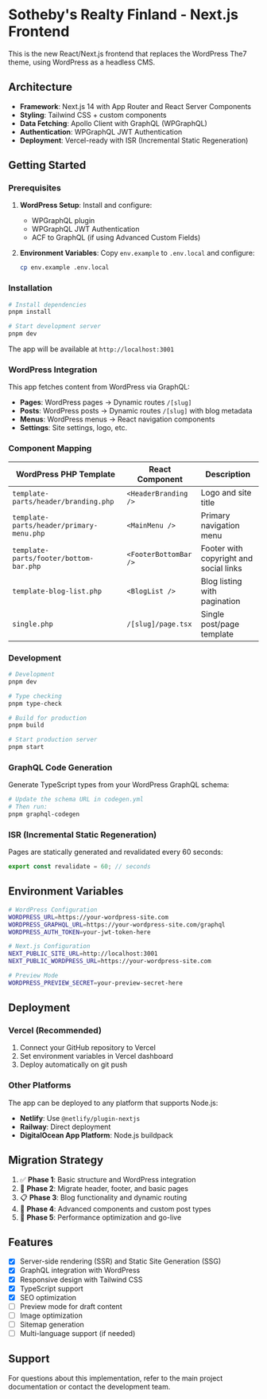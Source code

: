 # Sotheby's Realty Finland - Next.js Frontend

This is the new React/Next.js frontend that replaces the WordPress The7 theme, using WordPress as a headless CMS.

## Architecture

- **Framework**: Next.js 14 with App Router and React Server Components
- **Styling**: Tailwind CSS + custom components
- **Data Fetching**: Apollo Client with GraphQL (WPGraphQL)
- **Authentication**: WPGraphQL JWT Authentication
- **Deployment**: Vercel-ready with ISR (Incremental Static Regeneration)

## Getting Started

### Prerequisites

1. **WordPress Setup**: Install and configure:
   - WPGraphQL plugin
   - WPGraphQL JWT Authentication
   - ACF to GraphQL (if using Advanced Custom Fields)

2. **Environment Variables**: Copy `env.example` to `.env.local` and configure:
   ```bash
   cp env.example .env.local
   ```

### Installation

```bash
# Install dependencies
pnpm install

# Start development server
pnpm dev
```

The app will be available at `http://localhost:3001`

### WordPress Integration

This app fetches content from WordPress via GraphQL:

- **Pages**: WordPress pages → Dynamic routes `/[slug]`
- **Posts**: WordPress posts → Dynamic routes `/[slug]` with blog metadata
- **Menus**: WordPress menus → React navigation components
- **Settings**: Site settings, logo, etc.

### Component Mapping

| WordPress PHP Template | React Component | Description |
|------------------------|----------------|-------------|
| `template-parts/header/branding.php` | `<HeaderBranding />` | Logo and site title |
| `template-parts/header/primary-menu.php` | `<MainMenu />` | Primary navigation menu |
| `template-parts/footer/bottom-bar.php` | `<FooterBottomBar />` | Footer with copyright and social links |
| `template-blog-list.php` | `<BlogList />` | Blog listing with pagination |
| `single.php` | `/[slug]/page.tsx` | Single post/page template |

### Development

```bash
# Development
pnpm dev

# Type checking
pnpm type-check

# Build for production
pnpm build

# Start production server
pnpm start
```

### GraphQL Code Generation

Generate TypeScript types from your WordPress GraphQL schema:

```bash
# Update the schema URL in codegen.yml
# Then run:
pnpm graphql-codegen
```

### ISR (Incremental Static Regeneration)

Pages are statically generated and revalidated every 60 seconds:

```typescript
export const revalidate = 60; // seconds
```

## Environment Variables

```bash
# WordPress Configuration
WORDPRESS_URL=https://your-wordpress-site.com
WORDPRESS_GRAPHQL_URL=https://your-wordpress-site.com/graphql
WORDPRESS_AUTH_TOKEN=your-jwt-token-here

# Next.js Configuration
NEXT_PUBLIC_SITE_URL=http://localhost:3001
NEXT_PUBLIC_WORDPRESS_URL=https://your-wordpress-site.com

# Preview Mode
WORDPRESS_PREVIEW_SECRET=your-preview-secret-here
```

## Deployment

### Vercel (Recommended)

1. Connect your GitHub repository to Vercel
2. Set environment variables in Vercel dashboard
3. Deploy automatically on git push

### Other Platforms

The app can be deployed to any platform that supports Node.js:

- **Netlify**: Use `@netlify/plugin-nextjs`
- **Railway**: Direct deployment
- **DigitalOcean App Platform**: Node.js buildpack

## Migration Strategy

1. ✅ **Phase 1**: Basic structure and WordPress integration
2. 🔄 **Phase 2**: Migrate header, footer, and basic pages
3. 📋 **Phase 3**: Blog functionality and dynamic routing
4. 🎨 **Phase 4**: Advanced components and custom post types
5. 🚀 **Phase 5**: Performance optimization and go-live

## Features

- [x] Server-side rendering (SSR) and Static Site Generation (SSG)
- [x] GraphQL integration with WordPress
- [x] Responsive design with Tailwind CSS
- [x] TypeScript support
- [x] SEO optimization
- [ ] Preview mode for draft content
- [ ] Image optimization
- [ ] Sitemap generation
- [ ] Multi-language support (if needed)

## Support

For questions about this implementation, refer to the main project documentation or contact the development team. 
